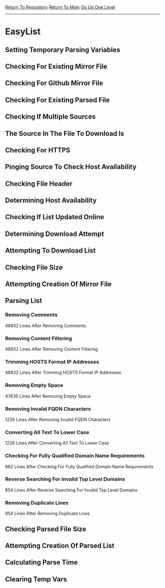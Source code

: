 [Return To Repository](https://github.com/deathbybandaid/piholeparser/)
[Return To Main](https://github.com/deathbybandaid/piholeparser/blob/master/RecentRunLogs/Mainlog.md)
[Go Up One Level](https://github.com/deathbybandaid/piholeparser/blob/master/RecentRunLogs/TopLevelScripts/30-Processing-External-Blacklists.md)
____________________________________
# EasyList
## Setting Temporary Parsing Variables
## Checking For Existing Mirror File
## Checking For Github Mirror File
## Checking For Existing Parsed File
## Checking If Multiple Sources
## The Source In The File To Download Is
## Checking For HTTPS
## Pinging Source To Check Host Availability
## Checking File Header
## Determining Host Availability
## Checking If List Updated Online
## Determining Download Attempt
## Attempting To Download List
## Checking File Size
## Attempting Creation Of Mirror File
## Parsing List
### Removing Comments
48832 Lines After Removing Comments
### Removing Content Filtering
48832 Lines After Removing Content Filtering
### Trimming HOSTS Format IP Addresses
48832 Lines After Trimming HOSTS Format IP Addresses
### Removing Empty Space
47635 Lines After Removing Empty Space
### Removing Invalid FQDN Characters
1226 Lines After Removing Invalid FQDN Characters
### Converting All Text To Lower Case
1226 Lines After Converting All Text To Lower Case
### Checking For Fully Qualified Domain Name Requirements
862 Lines After Checking For Fully Qualified Domain Name Requirements
### Reverse Searching For Invalid Top Level Domains
854 Lines After Reverse Searching For Invalid Top Level Domains
### Removing Duplicate Lines
854 Lines After Removing Duplicate Lines
## Checking Parsed File Size
## Attempting Creation Of Parsed List
## Calculating Parse Time
## Clearing Temp Vars
